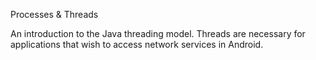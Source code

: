 Processes & Threads

An introduction to the Java threading model. Threads are necessary for applications that wish to access network services in Android.